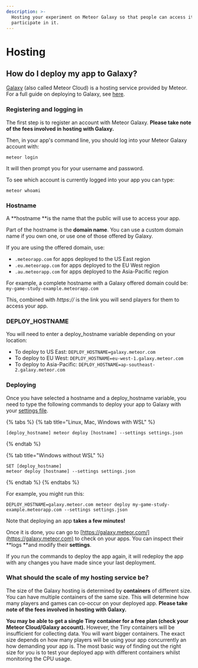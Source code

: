 ```yaml
---
description: >-
  Hosting your experiment on Meteor Galaxy so that people can access it and
  participate in it.
---
```


# Hosting

## How do I deploy my app to Galaxy?

[Galaxy](https://www.meteor.com/cloud) (also called Meteor Cloud) is a hosting service provided by Meteor. For a full guide on deploying to Galaxy, see [here](https://galaxy-guide.meteor.com/deploy-guide.html).

### Registering and logging in

The first step is to register an account with Meteor Galaxy. **Please take note of the fees involved in hosting with Galaxy.**

Then, in your app's command line, you should log into your Meteor Galaxy account with:

```
meteor login
```

It will then prompt you for your username and password.

To see which account is currently logged into your app you can type:

```
meteor whoami
```

### Hostname

A **hostname **is the name that the public will use to access your app.&#x20;

Part of the hostname is the **domain name**. You can use a custom domain name if you own one, or use one of those offered by Galaxy.&#x20;

If you are using the offered domain, use:

* &#x20;`.meteorapp.com` for apps deployed to the US East region
* &#x20;`.eu.meteorapp.com` for apps deployed to the EU West region
* &#x20;`.au.meteorapp.com` for apps deployed to the Asia-Pacific region

For example, a complete hostname with a Galaxy offered domain could be: `my-game-study-example.meteorapp.com`

This, combined with _https://_ is the link you will send players for them to access your app.

### DEPLOY\_HOSTNAME

You will need to enter a deploy\_hostname variable depending on your location:

* To deploy to US East: `DEPLOY_HOSTNAME=galaxy.meteor.com`
* To deploy to EU West: `DEPLOY_HOSTNAME=eu-west-1.galaxy.meteor.com`
* To deploy to Asia-Pacific: `DEPLOY_HOSTNAME=ap-southeast-2.galaxy.meteor.com`

### Deploying

Once you have selected a hostname and a deploy\_hostname variable, you need to type the following commands to deploy your app to Galaxy with your [settings file](../../faq/faq.md#what-is-the-settings-json).

{% tabs %}
{% tab title="Linux, Mac, Windows with WSL" %}
```
[deploy_hostname] meteor deploy [hostname] --settings settings.json
```
{% endtab %}

{% tab title="Windows without WSL" %}
```
SET [deploy_hostname]
meteor deploy [hostname] --settings settings.json
```
{% endtab %}
{% endtabs %}

For example, you might run this:

```
DEPLOY_HOSTNAME=galaxy.meteor.com meteor deploy my-game-study-example.meteorapp.com --settings settings.json
```

Note that deploying an app **takes a few minutes!**

Once it is done, you can go to [https://galaxy.meteor.com/](https://galaxy.meteor.com) to check on your apps. You can inspect their **logs **and modify their **settings**.&#x20;

If you run the commands to deploy the app again, it will redeploy the app with any changes you have made since your last deployment.

### What should the scale of my hosting service be?

The size of the Galaxy hosting is determined by **containers** of different size. You can have multiple containers of the same size. This will determine how many players and games can co-occur on your deployed app. **Please take note of the fees involved in hosting with Galaxy.**

**You may be able to get a single Tiny container for a free plan (check your Meteor Cloud/Galaxy account).** However, the Tiny containers will be insufficient for collecting data. You will want bigger containers. The exact size depends on how many players will be using your app concurrently an how demanding your app is. The most basic way of finding out the right size for you is to test your deployed app with different containers whilst monitoring the CPU usage.&#x20;
